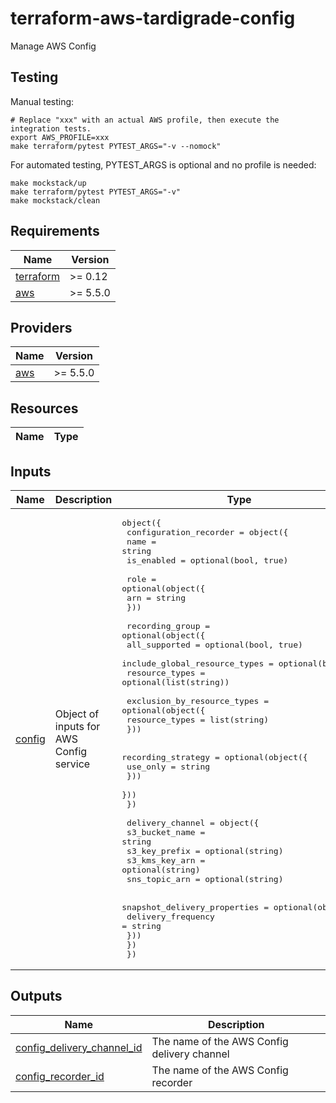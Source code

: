 # terraform-aws-tardigrade-config

Manage AWS Config

## Testing

Manual testing:

```
# Replace "xxx" with an actual AWS profile, then execute the integration tests.
export AWS_PROFILE=xxx 
make terraform/pytest PYTEST_ARGS="-v --nomock"
```

For automated testing, PYTEST_ARGS is optional and no profile is needed:

```
make mockstack/up
make terraform/pytest PYTEST_ARGS="-v"
make mockstack/clean
```

<!-- BEGIN TFDOCS -->
## Requirements

| Name | Version |
|------|---------|
| <a name="requirement_terraform"></a> [terraform](#requirement\_terraform) | >= 0.12 |
| <a name="requirement_aws"></a> [aws](#requirement\_aws) | >= 5.5.0 |

## Providers

| Name | Version |
|------|---------|
| <a name="provider_aws"></a> [aws](#provider\_aws) | >= 5.5.0 |

## Resources

| Name | Type |
|------|------|

## Inputs

| Name | Description | Type | Default | Required |
|------|-------------|------|---------|:--------:|
| <a name="input_config"></a> [config](#input\_config) | Object of inputs for AWS Config service | <pre>object({<br>    configuration_recorder = object({<br>      name       = string<br>      is_enabled = optional(bool, true)<br><br>      role = optional(object({<br>        arn = string<br>      }))<br><br>      recording_group = optional(object({<br>        all_supported                 = optional(bool, true)<br>        include_global_resource_types = optional(bool)<br>        resource_types                = optional(list(string))<br><br>        exclusion_by_resource_types = optional(object({<br>          resource_types = list(string)<br>        }))<br><br>        recording_strategy = optional(object({<br>          use_only = string<br>        }))<br>      }))<br>    })<br><br>    delivery_channel = object({<br>      s3_bucket_name = string<br>      s3_key_prefix  = optional(string)<br>      s3_kms_key_arn = optional(string)<br>      sns_topic_arn  = optional(string)<br><br>      snapshot_delivery_properties = optional(object({<br>        delivery_frequency = string<br>      }))<br>    })<br>  })</pre> | n/a | yes |

## Outputs

| Name | Description |
|------|-------------|
| <a name="output_config_delivery_channel_id"></a> [config\_delivery\_channel\_id](#output\_config\_delivery\_channel\_id) | The name of the AWS Config delivery channel |
| <a name="output_config_recorder_id"></a> [config\_recorder\_id](#output\_config\_recorder\_id) | The name of the AWS Config recorder |

<!-- END TFDOCS -->
